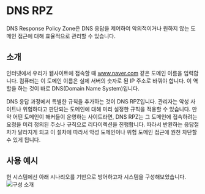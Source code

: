 # DNS RPZ

DNS Response Policy Zone은 DNS 응답을 제어하여 악의적이거나 원하지 않는 도메인 접근에 대해 효율적으로 관리할 수 있습니다.

## 소개
인터넷에서 우리가 웹사이트에 접속할 때 www.naver.com 같은 도메인 이름을 입력합니다. 컴퓨터는
이 도메인 이름은 실제 서버의 숫자로 된 IP 주소로 바꿔야 합니다. 이 역할을 하는 것이 바로 DNS(Domain Name System)입니다.

DNS 응답 과정에서 특별한 규칙을 추가하는 것이 DNS RPZ입니다. 관리자는 악성 사이트나 위험하다고 판단되는 도메인에 대해 미리 설정한 규칙을 적용할 수 있습니다. 
만약 어떤 도메인이 해커들이 운영하는 사이트라면, DNS RPZ는 그 도메인에 접속하려는 요청을 미리 정의된 주소나 규칙으로 리다이렉션을 진행합니다.
따라서 반환하는 응답절차가 달라지게 되고 이 절차에 따라서 악성 도메인이나 위험 도메인 접근에 원천 차단할 수 있게 됩니다.


## 사용 예시
현 시스템에선 아래 시나리오를 기반으로 방어하고자 시스템을 구성해보았습니다.
![구성 소개](https://github.com/user-attachments/assets/2d4798ff-5710-49d7-ade3-bfa3c9739cef)
